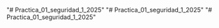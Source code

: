 "# Practica_01_seguridad_1_2025" 
"# Practica_01_seguridad_1_2025" 
"# Practica_01_seguridad_1_2025" 
